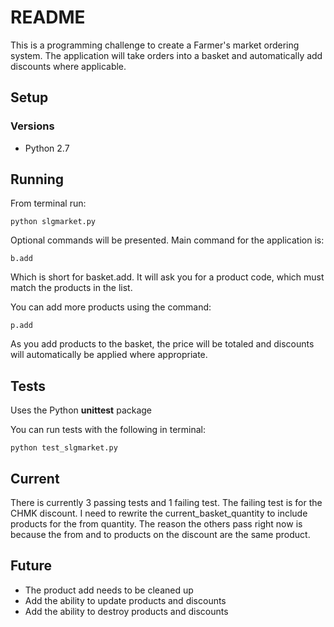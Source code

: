 # README

This is a programming challenge to create a Farmer's market ordering system. The application will take orders into a basket and automatically add discounts where applicable.

## Setup

### Versions

* Python 2.7

## Running

From terminal run:
```
python slgmarket.py
```

Optional commands will be presented. Main command for the application is:
```
b.add
```
Which is short for basket.add. It will ask you for a product code, which must match the products in the list.

You can add more products using the command:
```
p.add
```

As you add products to the basket, the price will be totaled and discounts will automatically be applied where appropriate.

## Tests

Uses the Python **unittest** package

You can run tests with the following in terminal:
```
python test_slgmarket.py
```

## Current

There is currently 3 passing tests and 1 failing test. The failing test is for the CHMK discount. 
I need to rewrite the current_basket_quantity to include products for the from quantity. The reason the others pass right now is because the from and to products on the discount are the same product.

## Future

* The product add needs to be cleaned up
* Add the ability to update products and discounts
* Add the ability to destroy products and discounts